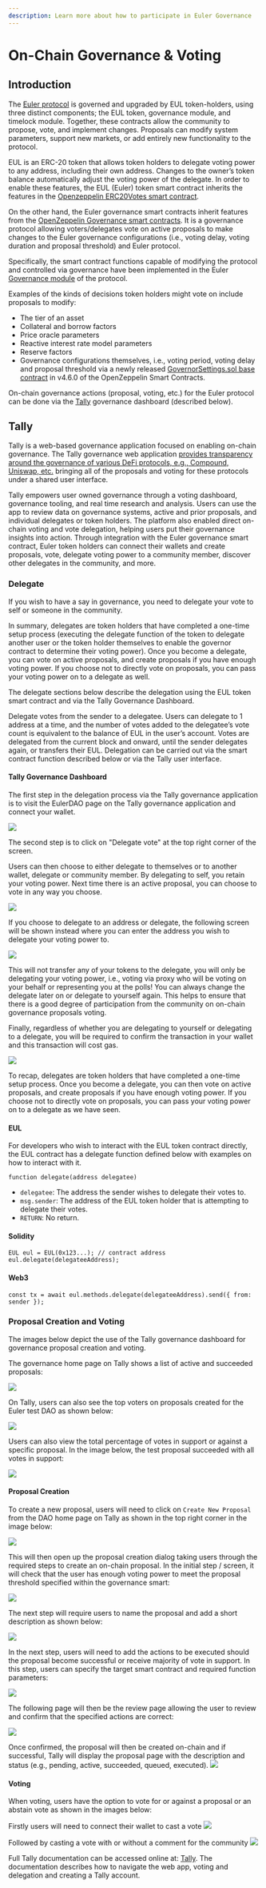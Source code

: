 ```yaml
---
description: Learn more about how to participate in Euler Governance
---
```


# On-Chain Governance & Voting

## Introduction

The [Euler protocol](https://www.euler.finance/) is governed and upgraded by EUL token-holders, using three distinct components; the EUL token, governance module, and timelock module. Together, these contracts allow the community to propose, vote, and implement changes. Proposals can modify system parameters, support new markets, or add entirely new functionality to the protocol. 

EUL is an ERC-20 token that allows token holders to delegate voting power to any address, including their own address. Changes to the owner’s token balance automatically adjust the voting power of the delegate. In order to enable these features, the EUL (Euler) token smart contract inherits the features in the [Openzeppelin ERC20Votes smart contract](https://github.com/OpenZeppelin/openzeppelin-contracts/blob/master/contracts/token/ERC20/extensions/ERC20Votes.sol). 

On the other hand, the Euler governance smart contracts inherit features from the [OpenZeppelin Governance smart contracts](https://github.com/OpenZeppelin/openzeppelin-contracts/tree/master/contracts/governance). It is a governance protocol allowing voters/delegates vote on active proposals to make changes to the Euler governance configurations (i.e., voting delay, voting duration and proposal threshold) and Euler protocol.

Specifically, the smart contract functions capable of modifying the protocol and controlled via governance have been implemented in the Euler [Governance module](https://github.com/euler-xyz/euler-contracts/blob/457e5302fd506d5b578776e57188661e047fda81/contracts/modules/Governance.sol) of the protocol.

Examples of the kinds of decisions token holders might vote on include proposals to modify:
* The tier of an asset
* Collateral and borrow factors
* Price oracle parameters
* Reactive interest rate model parameters
* Reserve factors
* Governance configurations themselves, i.e., voting period, voting delay and proposal threshold via a newly released [GovernorSettings.sol base contract](https://github.com/OpenZeppelin/openzeppelin-contracts/pull/2904) in v4.6.0 of the OpenZeppelin Smart Contracts.

On-chain governance actions (proposal, voting, etc.) for the Euler protocol can be done via the [Tally](#tally) governance dashboard (described below). 

## Tally

Tally is a web-based governance application focused on enabling on-chain governance. The Tally governance web application [provides transparency around the governance of various DeFi protocols, e.g., Compound, Uniswap, etc.](https://docs.tally.xyz/) bringing all of the proposals and voting for these protocols under a shared user interface.

Tally empowers user owned governance through a voting dashboard, governance tooling, and real time research and analysis. Users can use the app to review data on governance systems, active and prior proposals, and individual delegates or token holders. The platform also enabled direct on-chain voting and vote delegation, helping users put their governance insights into action. Through integration with the Euler governance smart contract, Euler token holders can connect their wallets and create proposals, vote, delegate voting power to a community member, discover other delegates in the community, and more.



### Delegate

If you wish to have a say in governance, you need to delegate your vote to self or someone in the community. 

In summary, delegates are token holders that have completed a one-time setup process (executing the delegate function of the token to delegate another user or the token holder themselves to enable the governor contract to determine their voting power). Once you become a delegate, you can vote on active proposals, and create proposals if you have enough voting power. If you choose not to directly vote on proposals, you can pass your voting power on to a delegate as well.

The delegate sections below describe the delegation using the EUL token smart contract and via the Tally Governance Dashboard.

Delegate votes from the sender to a delegatee. Users can delegate to 1 address at a time, and the number of votes added to the delegatee’s vote count is equivalent to the balance of EUL in the user’s account. Votes are delegated from the current block and onward, until the sender delegates again, or transfers their EUL. Delegation can be carried out via the smart contract function described below or via the Tally user interface.

#### Tally Governance Dashboard

The first step in the delegation process via the Tally governance application is to visit the EulerDAO page on the Tally governance application and connect your wallet. 

![](<../../.gitbook/governance/connect_wallet.png>)

The second step is to click on "Delegate vote" at the top right corner of the screen. 

Users can then choose to either delegate to themselves or to another wallet, delegate or community member. By delegating to self, you retain your voting power. Next time there is an active proposal, you can choose to vote in any way you choose.

![](<../../.gitbook/governance/delegate_to_self.png>)

If you choose to delegate to an address or delegate, the following screen will be shown instead where you can enter the address you wish to delegate your voting power to. 

![](<../../.gitbook/governance/delegate_to_other_address.png>)

This will not transfer any of your tokens to the delegate, you will only be delegating your voting power, i.e., voting via proxy who will be voting on your behalf or representing you at the polls! You can always change the delegate later on or delegate to yourself again. This helps to ensure that there is a good degree of participation from the community on on-chain governance proposals voting.

Finally, regardless of whether you are delegating to yourself or delegating to a delegate, you will be required to confirm the transaction in your wallet and this transaction will cost gas.


![](<../../.gitbook/governance/delegate_to_self_metamask.png>)

To recap, delegates are token holders that have completed a one-time setup process. Once you become a delegate, you can then vote on active proposals, and create proposals if you have enough voting power. If you choose not to directly vote on proposals, you can pass your voting power on to a delegate as we have seen.


#### EUL

For developers who wish to interact with the EUL token contract directly, the EUL contract has a delegate function defined below with examples on how to interact with it.

    function delegate(address delegatee)
* ```delegatee```: The address the sender wishes to delegate their votes to.
* ```msg.sender```: The address of the EUL token holder that is attempting to delegate their votes.
* ```RETURN```: No return.

#### Solidity
    EUL eul = EUL(0x123...); // contract address
    eul.delegate(delegateeAddress);

#### Web3
    const tx = await eul.methods.delegate(delegateeAddress).send({ from: sender });




### Proposal Creation and Voting

The images below depict the use of the Tally governance dashboard for governance proposal creation and voting.

The governance home page on Tally shows a list of active and succeeded proposals:

![](<../../.gitbook/governance/recent_proposals.png>)

On Tally, users can also see the top voters on proposals created for the Euler test DAO as shown below:

![](<../../.gitbook/governance/top_voters.png>)

Users can also view the total percentage of votes in support or against a specific proposal. In the image below, the test proposal succeeded with all votes in support:

![](<../../.gitbook/governance/succeeded_proposal.png>)


#### Proposal Creation

To create a new proposal, users will need to click on `Create New Proposal` from the DAO home page on Tally as shown in the top right corner in the image below:

![](<../../.gitbook/governance/dao_1_tally_2.png>)

This will then open up the proposal creation dialog taking users through the required steps to create an on-chain proposal. In the initial step / screen, it will check that the user has enough voting power to meet the proposal threshold specified within the governance smart: 

![](<../../.gitbook/governance/new_proposal_1.png>)

The next step will require users to name the proposal and add a short description as shown below:

![](<../../.gitbook/governance/new_proposal_2.png>)

In the next step, users will need to add the actions to be executed should the proposal become successful or receive majority of vote in support. In this step, users can specify the target smart contract and required function parameters:

![](<../../.gitbook/governance/new_proposal_3.png>)

The following page will then be the review page allowing the user to review and confirm that the specified actions are correct: 

![](<../../.gitbook/governance/new_proposal_review.png>)


Once confirmed, the proposal will then be created on-chain and if successful, Tally will display the proposal page with the description and status (e.g., pending, active, succeeded, queued, executed). 
![](<../../.gitbook/governance/new_proposal_submitted.png>)


#### Voting

When voting, users have the option to vote for or against a proposal or an abstain vote as shown in the images below:

Firstly users will need to connect their wallet to cast a vote
![](<../../.gitbook/governance/connect_to_vote.png>)

Followed by casting a vote with or without a comment for the community
![](<../../.gitbook/governance/vote_for.png>)

Full Tally documentation can be accessed online at: [Tally](https://docs.withtally.com). The documentation describes how to navigate the web app, voting and delegation and creating a Tally account.